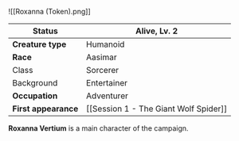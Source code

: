 ![[Roxanna (Token).png]]

| Status               | Alive, Lv. 2              |
|----------------------|---------------------------------------|
| **Creature type**    | Humanoid                             |
| **Race**             | Aasimar                        |
| Class             | Sorcerer                       |
| Background | Entertainer |
| **Occupation**       | Adventurer            |
| **First appearance** | [[Session 1 - The Giant Wolf Spider]] |

 **Roxanna Vertium** is a main character of the campaign.